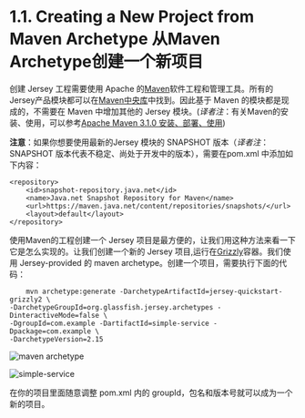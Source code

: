1.1. Creating a New Project from Maven Archetype 从Maven Archetype创建一个新项目
========================

创建 Jersey 工程需要使用 Apache 的[Maven](http://maven.apache.org/)软件工程和管理工具。所有的Jersey产品模块都可以在[Maven中央库](http://search.maven.org/)中找到。因此基于 Maven 的模块都是现成的，不需要在 Maven 中增加其他的 Jersey 模块。(*译者注*：有关Maven的安装、使用，可以参考[Apache Maven 3.1.0 安装、部署、使用](http://www.waylau.com/apache-maven-3-1-0-installation-deployment-and-use/))

**注意**：如果你想要使用最新的Jersey 模块的 SNAPSHOT 版本（*译者注*：SNAPSHOT 版本代表不稳定、尚处于开发中的版本），需要在pom.xml 中添加如下内容：

	<repository>
	    <id>snapshot-repository.java.net</id>
	    <name>Java.net Snapshot Repository for Maven</name>
	    <url>https://maven.java.net/content/repositories/snapshots/</url>
	    <layout>default</layout>
	</repository>

使用Maven的工程创建一个 Jersey 项目是最方便的，让我们用这种方法来看一下它是怎么实现的。让我们创建一个新的 Jersey 项目,运行在[Grizzly](http://grizzly.java.net/)容器。我们使用 Jersey-provided 的 maven archetype。创建一个项目，需要执行下面的代码：

```
	mvn archetype:generate -DarchetypeArtifactId=jersey-quickstart-grizzly2 \
-DarchetypeGroupId=org.glassfish.jersey.archetypes -DinteractiveMode=false \
-DgroupId=com.example -DartifactId=simple-service -Dpackage=com.example \
-DarchetypeVersion=2.15
```

![maven archetype](http://i1288.photobucket.com/albums/b484/waylau/waylau%20blog/Jersey-2-User-Guide/11-001_zpsac90461a.jpg)

![simple-service](http://i1288.photobucket.com/albums/b484/waylau/waylau%20blog/Jersey-2-User-Guide/11-002_zpsd56abf6c.jpg)

在你的项目里面随意调整 pom.xml 内的 groupId，包名和版本号就可以成为一个新的项目。
